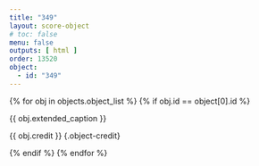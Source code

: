 ```yaml
---
title: "349"
layout: score-object
# toc: false
menu: false
outputs: [ html ]
order: 13520
object:
  - id: "349"
---
```


{% for obj in objects.object_list %}
{% if obj.id == object[0].id %}

{{ obj.extended_caption }}

{{ obj.credit }} {.object-credit}

{% endif %}
{% endfor %}
